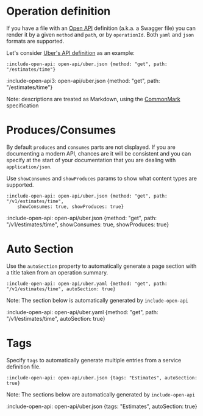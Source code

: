 # Operation definition

If you have a file with an [Open API](https://github.com/OAI/OpenAPI-Specification/blob/master/README.md)
definition (a.k.a. a Swagger file) you can render it by a given `method` and `path`, or by `operationId`. 
Both `yaml` and `json` formats are supported.

Let's consider [Uber's API definition](https://github.com/OAI/OpenAPI-Specification/blob/master/examples/v2.0/json/uber.json) as an example:

    :include-open-api: open-api/uber.json {method: "get", path: "/estimates/time"}
    
:include-open-api3: open-api/uber.json {method: "get", path: "/estimates/time"}

[//]: # (:include-open-api3: petstore-openapi3.json {operationId: "getPetById"})

[//]: # (:include-open-api3: petstore-openapi3.json {operationId: "updatePet"})

Note: descriptions are treated as Markdown, using the [CommonMark](https://commonmark.org/help/) specification

# Produces/Consumes

By default `produces` and `consumes` parts are not displayed. If you are documenting a modern API, chances are it will
be consistent and you can specify at the start of your documentation that you are dealing with `application/json`.

Use `showConsumes` and `showProduces` params to show what content types are supported.

    :include-open-api: open-api/uber.json {method: "get", path: "/v1/estimates/time", 
        showConsumes: true, showProduces: true}
    
:include-open-api: open-api/uber.json {method: "get", path: "/v1/estimates/time", 
    showConsumes: true, showProduces: true}


# Auto Section

Use the `autoSection` property to automatically generate a page section with a title taken from an operation summary.

    :include-open-api: open-api/uber.yaml {method: "get", path: "/v1/estimates/time", autoSection: true}

Note: The section below is automatically generated by `include-open-api` 
    
:include-open-api: open-api/uber.yaml {method: "get", path: "/v1/estimates/time", autoSection: true}

# Tags

Specify `tags` to automatically generate multiple entries from a service definition file.

    :include-open-api: open-api/uber.json {tags: "Estimates", autoSection: true}

Note: The sections below are automatically generated by `include-open-api` 

:include-open-api: open-api/uber.json {tags: "Estimates", autoSection: true}
 

